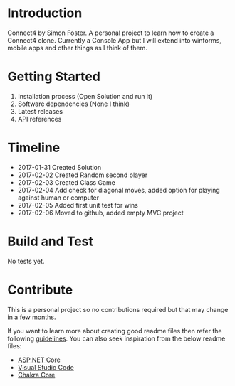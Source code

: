 # Introduction 
Connect4 by Simon Foster. A personal project to learn how to create a Connect4 clone. Currently a Console App but I will extend into winforms, mobile apps and other things as I think of them. 

# Getting Started

1.	Installation process (Open Solution and run it)
2.	Software dependencies (None I think)
3.	Latest releases
4.	API references

# Timeline

 * 2017-01-31	Created Solution
 * 2017-02-02	Created Random second player
 * 2017-02-03	Created Class Game
 * 2017-02-04	Add check for diagonal moves, added option for playing against human or computer
 * 2017-02-05	Added first unit test for wins
 * 2017-02-06	Moved to github, added empty MVC project

# Build and Test
No tests yet.

# Contribute
This is a personal project so no contributions required but that may change in a few months.

If you want to learn more about creating good readme files then refer the following [guidelines](https://www.visualstudio.com/en-us/docs/git/create-a-readme). You can also seek inspiration from the below readme files:
- [ASP.NET Core](https://github.com/aspnet/Home)
- [Visual Studio Code](https://github.com/Microsoft/vscode)
- [Chakra Core](https://github.com/Microsoft/ChakraCore)
